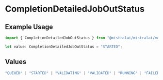 # CompletionDetailedJobOutStatus

## Example Usage

```typescript
import { CompletionDetailedJobOutStatus } from "@mistralai/mistralai/models/components";

let value: CompletionDetailedJobOutStatus = "STARTED";
```

## Values

```typescript
"QUEUED" | "STARTED" | "VALIDATING" | "VALIDATED" | "RUNNING" | "FAILED_VALIDATION" | "FAILED" | "SUCCESS" | "CANCELLED" | "CANCELLATION_REQUESTED"
```